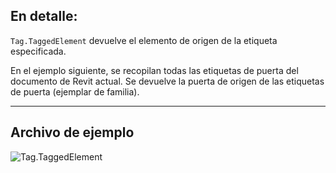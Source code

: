 ## En detalle:
`Tag.TaggedElement` devuelve el elemento de origen de la etiqueta especificada.

En el ejemplo siguiente, se recopilan todas las etiquetas de puerta del documento de Revit actual. Se devuelve la puerta de origen de las etiquetas de puerta (ejemplar de familia).
___
## Archivo de ejemplo

![Tag.TaggedElement](./Revit.Elements.Tag.TaggedElement_img.jpg)
